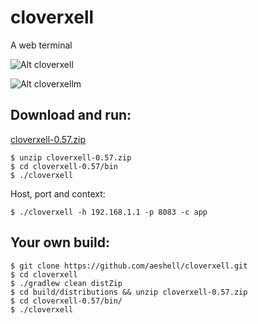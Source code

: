 cloverxell
==========

A web terminal

![Alt cloverxell](https://raw.githubusercontent.com/aeshell/cloverxell/master/cloverxell.png)


![Alt cloverxellm](https://raw.githubusercontent.com/aeshell/cloverxell/master/cloverxellm.png)


Download and run:
-----------------

[cloverxell-0.57.zip](https://github.com/aeshell/cloverxell/releases/download/0.57/cloverxell-0.57.zip)


```shell
$ unzip cloverxell-0.57.zip
$ cd cloverxell-0.57/bin
$ ./cloverxell
```

Host, port and context:

```shell
$ ./cloverxell -h 192.168.1.1 -p 8083 -c app
```


Your own build:
---------------

```shell
$ git clone https://github.com/aeshell/cloverxell.git
$ cd cloverxell
$ ./gradlew clean distZip
$ cd build/distributions && unzip cloverxell-0.57.zip
$ cd cloverxell-0.57/bin/
$ ./cloverxell
```

